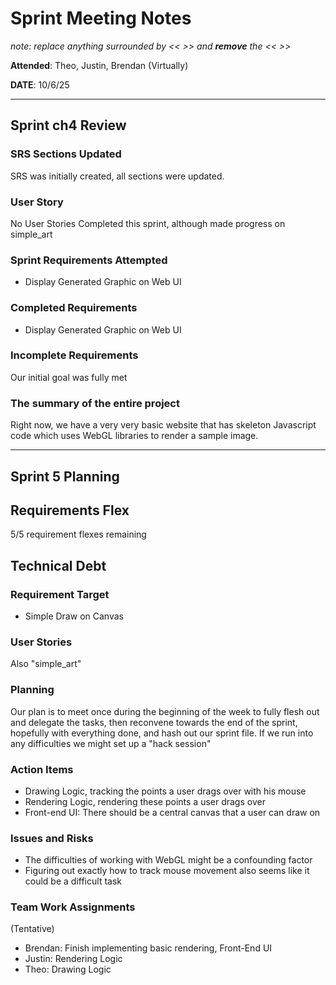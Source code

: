 # Sprint Meeting Notes

*note: replace anything surrounded by << >> and **remove** the << >>*

**Attended**: Theo, Justin, Brendan (Virtually)

**DATE**: 10/6/25

***

## Sprint ch4 Review

### SRS Sections Updated

SRS was initially created, all sections were updated. 

### User Story

No User Stories Completed this sprint, although made progress on simple_art

### Sprint Requirements Attempted

- Display Generated Graphic on Web UI

### Completed Requirements

- Display Generated Graphic on Web UI

### Incomplete Requirements

Our initial goal was fully met

### The summary of the entire project

Right now, we have a very very basic website that has skeleton Javascript code which uses WebGL libraries to render a sample image. 

***

## Sprint 5 Planning

## Requirements Flex

5/5 requirement flexes remaining

## Technical Debt


### Requirement Target

- Simple Draw on Canvas

### User Stories

Also "simple_art"

### Planning

Our plan is to meet once during the beginning of the week to fully flesh out and delegate the tasks, then reconvene towards the end of the sprint, hopefully with everything done, and hash out our sprint file. If we run into any difficulties we might set up a "hack session"

### Action Items

- Drawing Logic, tracking the points a user drags over with his mouse
- Rendering Logic, rendering these points a user drags over
- Front-end UI: There should be a central canvas that a user can draw on

### Issues and Risks

- The difficulties of working with WebGL might be a  confounding factor
- Figuring out exactly how to track mouse movement also seems like it could be a difficult task

### Team Work Assignments
(Tentative)
- Brendan: Finish implementing basic rendering, Front-End UI
- Justin: Rendering Logic
- Theo: Drawing Logic